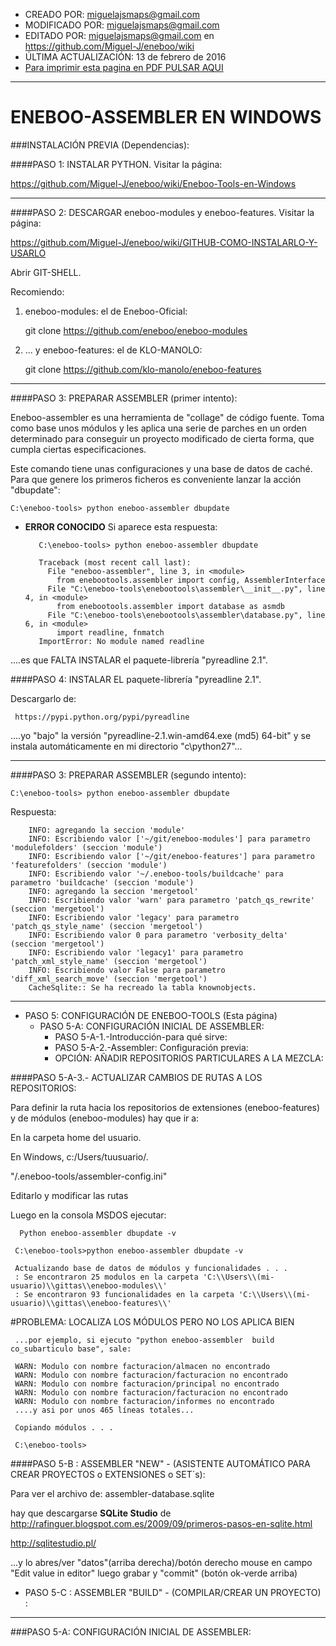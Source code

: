 * CREADO POR: miguelajsmaps@gmail.com
* MODIFICADO POR: miguelajsmaps@gmail.com
* EDITADO POR: miguelajsmaps@gmail.com en https://github.com/Miguel-J/eneboo/wiki
* ÚLTIMA ACTUALIZACIÓN: 13 de febrero de 2016
* [Para imprimir esta pagina en PDF PULSAR AQUI](https://gitprint.com/Miguel-J/eneboo/wiki/ENEBOO-ASSEMBLER-EN-WINDOWS)

----

# ENEBOO-ASSEMBLER EN WINDOWS

###INSTALACIÓN PREVIA (Dependencias): 

####PASO 1:  INSTALAR PYTHON. Visitar la página:

https://github.com/Miguel-J/eneboo/wiki/Eneboo-Tools-en-Windows

---

####PASO 2:  DESCARGAR eneboo-modules y eneboo-features. Visitar la página:

https://github.com/Miguel-J/eneboo/wiki/GITHUB-COMO-INSTALARLO-Y-USARLO

Abrir GIT-SHELL.

Recomiendo:

1. eneboo-modules: el de Eneboo-Oficial:

     git clone https://github.com/eneboo/eneboo-modules

2. ... y eneboo-features: el de KLO-MANOLO:

     git clone https://github.com/klo-manolo/eneboo-features

---

####PASO 3: PREPARAR ASSEMBLER (primer intento):

Eneboo-assembler es una herramienta de "collage" de código fuente. Toma como base unos módulos y les aplica una serie de parches en un orden determinado para conseguir un proyecto modificado de cierta forma, que cumpla ciertas especificaciones.

Este comando tiene unas configuraciones y una base de datos de caché. Para que genere los primeros ficheros es conveniente lanzar la acción "dbupdate":

    C:\eneboo-tools> python eneboo-assembler dbupdate

* **ERROR CONOCIDO** Si aparece esta respuesta:

         C:\eneboo-tools> python eneboo-assembler dbupdate

         Traceback (most recent call last):
           File "eneboo-assembler", line 3, in <module>
             from enebootools.assembler import config, AssemblerInterface
           File "C:\eneboo-tools\enebootools\assembler\__init__.py", line 4, in <module>
             from enebootools.assembler import database as asmdb
           File "C:\eneboo-tools\enebootools\assembler\database.py", line 6, in <module>
             import readline, fnmatch
         ImportError: No module named readline

....es que FALTA INSTALAR el paquete-librería "pyreadline 2.1". 

####PASO 4: INSTALAR EL paquete-librería "pyreadline 2.1". 

Descargarlo de:

     https://pypi.python.org/pypi/pyreadline

....yo "bajo" la versión "pyreadline-2.1.win-amd64.exe (md5) 64-bit" y se instala automáticamente en mi directorio "c\python27"...

---

####PASO 3: PREPARAR ASSEMBLER (segundo intento):

    C:\eneboo-tools> python eneboo-assembler dbupdate

Respuesta:

        INFO: agregando la seccion 'module'
        INFO: Escribiendo valor ['~/git/eneboo-modules'] para parametro 'modulefolders' (seccion 'module')
        INFO: Escribiendo valor ['~/git/eneboo-features'] para parametro 'featurefolders' (seccion 'module')
        INFO: Escribiendo valor '~/.eneboo-tools/buildcache' para parametro 'buildcache' (seccion 'module')
        INFO: agregando la seccion 'mergetool'
        INFO: Escribiendo valor 'warn' para parametro 'patch_qs_rewrite' (seccion 'mergetool')
        INFO: Escribiendo valor 'legacy' para parametro 'patch_qs_style_name' (seccion 'mergetool')
        INFO: Escribiendo valor 0 para parametro 'verbosity_delta' (seccion 'mergetool')
        INFO: Escribiendo valor 'legacy1' para parametro 'patch_xml_style_name' (seccion 'mergetool')
        INFO: Escribiendo valor False para parametro 'diff_xml_search_move' (seccion 'mergetool')
        CacheSqlite:: Se ha recreado la tabla knownobjects.


---
* PASO 5: CONFIGURACIÓN DE ENEBOO-TOOLS (Esta página)
     * PASO 5-A: CONFIGURACIÓN INICIAL DE ASSEMBLER: 
        * PASO 5-A-1.-Introducción-para qué sirve:
        * PASO 5-A-2.-Assembler: Configuración previa:
        * OPCIÓN: AÑADIR REPOSITORIOS PARTICULARES A LA MEZCLA: 

####PASO 5-A-3.- ACTUALIZAR CAMBIOS DE RUTAS A LOS REPOSITORIOS:

Para definir la ruta hacia los repositorios de extensiones (eneboo-features) y de módulos (eneboo-modules) hay que ir a:

En la carpeta home del usuario. 

 En Windows, c:/Users/tuusuario/. 

"/.eneboo-tools/assembler-config.ini"

Editarlo y modificar las rutas

Luego en la consola MSDOS ejecutar:

      Python eneboo-assembler dbupdate -v

     C:\eneboo-tools>python eneboo-assembler dbupdate -v

     Actualizando base de datos de módulos y funcionalidades . . .
     : Se encontraron 25 modulos en la carpeta 'C:\\Users\\(mi-usuario)\\gittas\\eneboo-modules\\'
     : Se encontraron 93 funcionalidades en la carpeta 'C:\\Users\\(mi-usuario)\\gittas\\eneboo-features\\'

#PROBLEMA: LOCALIZA LOS MÓDULOS PERO NO LOS APLICA BIEN

     ...por ejemplo, si ejecuto "python eneboo-assembler  build co_subarticulo base", sale:

     WARN: Modulo con nombre facturacion/almacen no encontrado
     WARN: Modulo con nombre facturacion/facturacion no encontrado
     WARN: Modulo con nombre facturacion/principal no encontrado
     WARN: Modulo con nombre facturacion/facturacion no encontrado
     WARN: Modulo con nombre facturacion/informes no encontrado
     ....y asi por unos 465 líneas totales...

     Copiando módulos . . .

     C:\eneboo-tools>

####PASO 5-B : ASSEMBLER "NEW" - (ASISTENTE AUTOMÁTICO PARA CREAR PROYECTOS o EXTENSIONES o SET´s):
    

Para ver el archivo de:
     assembler-database.sqlite

hay que descargarse **SQLite Studio** de http://rafinguer.blogspot.com.es/2009/09/primeros-pasos-en-sqlite.html

http://sqlitestudio.pl/

...y lo abres/ver "datos"(arriba derecha)/botón derecho mouse en campo "Edit value in editor" luego grabar y "commit" (botón ok-verde arriba)

 * PASO 5-C : ASSEMBLER "BUILD" - (COMPILAR/CREAR UN PROYECTO) :

--------------

###PASO 5-A: CONFIGURACIÓN INICIAL DE ASSEMBLER: 

